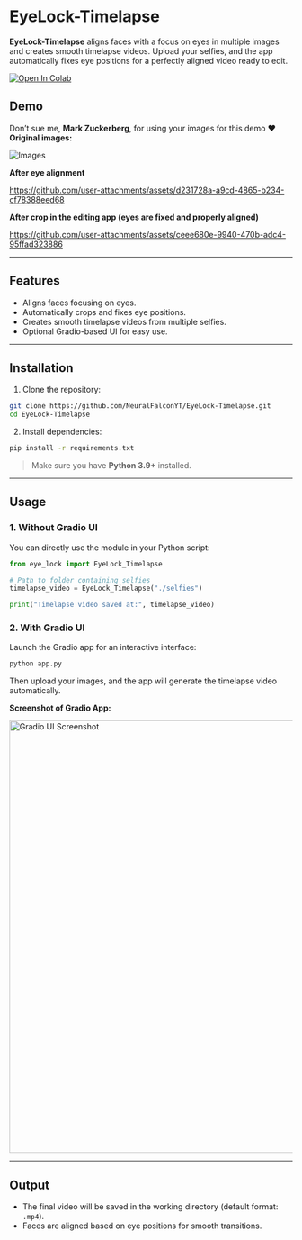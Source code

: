 
# EyeLock-Timelapse

**EyeLock-Timelapse** aligns faces with a focus on eyes in multiple images and creates smooth timelapse videos. Upload your selfies, and the app automatically fixes eye positions for a perfectly aligned video ready to edit.  

[![Open In Colab](https://colab.research.google.com/assets/colab-badge.svg)](https://colab.research.google.com/github/NeuralFalconYT/EyeLock-Timelapse/blob/main/colab.ipynb) <br>


## Demo
Don’t sue me, **Mark Zuckerberg**, for using your images for this demo ❤️
**Original images:**  


![Images](https://github.com/user-attachments/assets/2552dba5-48b7-4603-a637-7eb6581ee023)

**After eye alignment**  

https://github.com/user-attachments/assets/d231728a-a9cd-4865-b234-cf78388eed68


**After crop in the editing app (eyes are fixed and properly aligned)**


https://github.com/user-attachments/assets/ceee680e-9940-470b-adc4-95ffad323886


---

## Features

- Aligns faces focusing on eyes.  
- Automatically crops and fixes eye positions.  
- Creates smooth timelapse videos from multiple selfies.  
- Optional Gradio-based UI for easy use.

---

## Installation

1. Clone the repository:

```bash
git clone https://github.com/NeuralFalconYT/EyeLock-Timelapse.git
cd EyeLock-Timelapse
````

2. Install dependencies:

```bash
pip install -r requirements.txt
```

> Make sure you have **Python 3.9+** installed.

---

## Usage

### 1. Without Gradio UI

You can directly use the module in your Python script:

```python
from eye_lock import EyeLock_Timelapse

# Path to folder containing selfies
timelapse_video = EyeLock_Timelapse("./selfies")

print("Timelapse video saved at:", timelapse_video)
```

### 2. With Gradio UI

Launch the Gradio app for an interactive interface:

```bash
python app.py
```

Then upload your images, and the app will generate the timelapse video automatically.

**Screenshot of Gradio App:**

<img width="1432" height="768" alt="Gradio UI Screenshot" src="https://github.com/user-attachments/assets/4b16898f-26e0-4e4e-b855-f9db16296a5d" />

---

## Output

* The final video will be saved in the working directory (default format: `.mp4`).
* Faces are aligned based on eye positions for smooth transitions.





